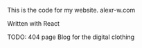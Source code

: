 This is the code for my website. 
alexr-w.com

Written with React

TODO:
404 page
Blog for the digital clothing
